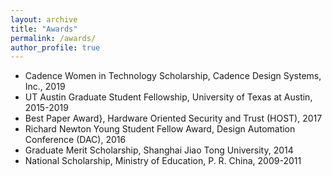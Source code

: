 ```yaml
---
layout: archive
title: "Awards"
permalink: /awards/
author_profile: true
---
```


* Cadence Women in Technology Scholarship, Cadence Design Systems, Inc., 2019
* UT Austin Graduate Student Fellowship, University of Texas at Austin, 2015-2019
* Best Paper Award}, Hardware Oriented Security and Trust (HOST), 2017
* Richard Newton Young Student Fellow Award, Design Automation Conference (DAC), 2016
* Graduate Merit Scholarship, Shanghai Jiao Tong University, 2014
* National Scholarship, Ministry of Education, P. R. China, 2009-2011
